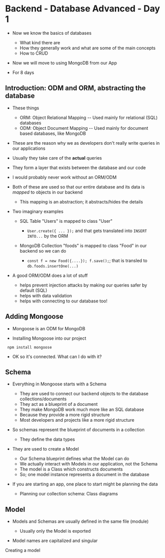 # Backend - Database Advanced - Day 1

- Now we know the basics of databases

  - What kind there are
  - How they generally work and what are some of the main concepts
  - How to CRUD


- Now we will move to using MongoDB from our App
 - For 8 days 


 ## Introduction: ODM and ORM, abstracting the database


- These things

  - ORM: Object Relational Mapping -- Used mainly for relational (SQL) databases
  - ODM: Object Document Mapping -- Used mainly for document based databases, like MongoDB



- These are the reason why we as developers don't really write queries in our applications

- Usually they take care of the **actual** queries
- They form a layer that exists between the database and our code
- I would probably never work without an ORM/ODM


- Both of these are used so that our entire database and its data is _mapped_ to objects in our backend

  - This mapping is an abstraction; it abstracts/hides the details


- Two imaginary examples


  - SQL Table "Users" is mapped to class "User"

    - `User.create({ ... });` and that gets translated into `INSERT INTO...` by the ORM


  - MongoDB Collection "foods" is mapped to class "Food" in our backend so we can do


    - `const f = new Food({....}); f.save();`; that is transled to `db.foods.insertOne(...)`


- A good ORM/ODM does a lot of stuff

  - helps prevent injection attacks by making our queries safer by default (SQL)
  - helps with data validation
  - helps with connecting to our database too!


## Adding Mongoose


- Mongoose is an ODM for MongoDB

- Installing Mongoose into our project

` npm install mongoose`

- OK so it's connected. What can I do with it?


## Schema

- Everything in Mongoose starts with a Schema

  - They are used to connect our backend objects to the database collections/documents
  - They act as a blueprint of a document
  - They make MongoDB work much more like an SQL database
  - Because they provide a more rigid structure
  - Most developers and projects like a more rigid structure


- So schemas represent the blueprint of documents in a collection


  - They define the data types


- They are used to create a Model

  - Our Schema blueprint defines what the Model can do
  - We actually interact with Models in our application, not the Schema
  - The model is a Class which constructs documents
  - So; one model instance represents a document in the database

- If you are starting an app, one place to start might be planning the data


  - Planning our collection schema: Class diagrams


## Model


- Models and Schemas are usually defined in the same file (module)

  - Usually only the Model is exported

- Model names are capitalized and singular


Creating a model